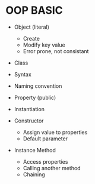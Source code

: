 # OOP BASIC

- Object (literal)
  - Create
  - Modify key value
  - Error prone, not consistant

-  Class
  - Syntax
  - Naming convention

- Property (public)

- Instantiation

- Constructor
  - Assign value to properties
  - Default parameter

- Instance Method
  - Access properties
  - Calling another method
  - Chaining